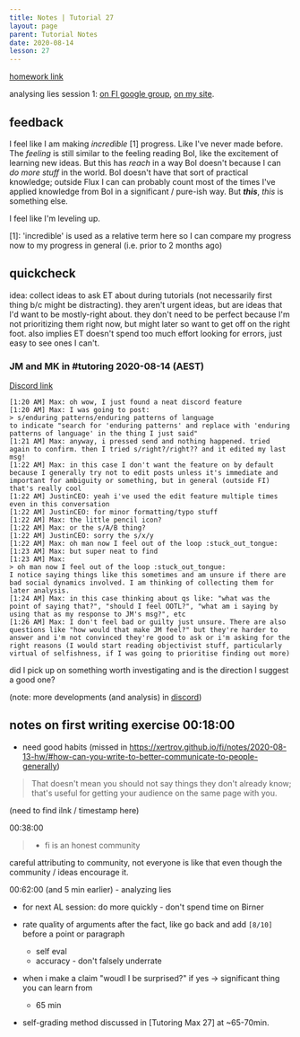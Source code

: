 ```yaml
---
title: Notes | Tutorial 27
layout: page
parent: Tutorial Notes
date: 2020-08-14
lesson: 27
---
```


[homework link](../2020-08-13-hw)

analysing lies session 1: [on FI google group](https://groups.google.com/g/fallible-ideas/c/vvjvVKWzGmg/m/K2W68EhuCwAJ),
[on my site](../../analyzing-lies/01-birner-quote/).


## feedback

I feel like I am making *incredible* [1] progress. Like I've never made before. The *feeling* is still similar to the feeling reading BoI, like the excitement of learning new ideas. But this has *reach* in a way BoI doesn't because I can *do more stuff* in the world. BoI doesn't have that sort of practical knowledge; outside Flux I can can probably count most of the times I've applied knowledge from BoI in a significant / pure-ish way. But ***this***, *this* is something else.

I feel like I'm leveling up.

[1]: 'incredible' is used as a relative term here so I can compare my progress now to my progress in general (i.e. prior to 2 months ago)

## quickcheck

idea: collect ideas to ask ET about during tutorials (not necessarily first thing b/c might be distracting). they aren't urgent ideas, but are ideas that I'd want to be mostly-right about. they don't need to be perfect because I'm not prioritizing them right now, but might later so want to get off on the right foot. also implies ET doesn't spend too much effort looking for errors, just easy to see ones I can't.

### JM and MK in #tutoring 2020-08-14 (AEST)

[Discord link](https://discordapp.com/channels/304082867384745994/724819412502446091/743489088971341995)

    [1:20 AM] Max: oh wow, I just found a neat discord feature
    [1:20 AM] Max: I was going to post: 
    > s/enduring patterns/enduring patterns of language
    to indicate "search for 'enduring patterns' and replace with 'enduring patterns of language' in the thing I just said"
    [1:21 AM] Max: anyway, i pressed send and nothing happened. tried again to confirm. then I tried s/right?/right?? and it edited my last msg!
    [1:22 AM] Max: in this case I don't want the feature on by default because I generally try not to edit posts unless it's immediate and important for ambiguity or something, but in general (outside FI) that's really cool
    [1:22 AM] JustinCEO: yeah i've used the edit feature multiple times even in this conversation
    [1:22 AM] JustinCEO: for minor formatting/typo stuff
    [1:22 AM] Max: the little pencil icon?
    [1:22 AM] Max: or the s/A/B thing?
    [1:22 AM] JustinCEO: sorry the s/x/y
    [1:22 AM] Max: oh man now I feel out of the loop :stuck_out_tongue:
    [1:23 AM] Max: but super neat to find
    [1:23 AM] Max:
    > oh man now I feel out of the loop :stuck_out_tongue:
    I notice saying things like this sometimes and am unsure if there are bad social dynamics involved. I am thinking of collecting them for later analysis.
    [1:24 AM] Max: in this case thinking about qs like: "what was the point of saying that?", "should I feel OOTL?", "what am i saying by using that as my response to JM's msg?", etc
    [1:26 AM] Max: I don't feel bad or guilty just unsure. There are also questions like "how would that make JM feel?" but they're harder to answer and i'm not convinced they're good to ask or i'm asking for the right reasons (I would start reading objectivist stuff, particularly virtual of selfishness, if I was going to prioritise finding out more)

did I pick up on something worth investigating and is the direction I suggest a good one?

(note: more developments (and analysis) in [discord](https://discordapp.com/channels/304082867384745994/724819412502446091/743489088971341995))


## notes on first writing exercise 00:18:00

- need good habits (missed in https://xertrov.github.io/fi/notes/2020-08-13-hw/#how-can-you-write-to-better-communicate-to-people-generally)

> That doesn't mean you should not say things they don't already know; that's useful for getting your audience on the same page with you.

(need to find ilnk / timestamp here)

00:38:00

> - fi is an honest community

careful attributing to community, not everyone is like that even though the community / ideas encourage it.

00:62:00 (and 5 min earlier) - analyzing lies

- for next AL session: do more quickly - don't spend time on Birner
  
- rate quality of arguments after the fact, like go back and add `[8/10]` before a point or paragraph
  - self eval
  - accuracy - don't falsely underrate

- when i make a claim "woudl I be surprised?" if yes -> significant thing you can learn from
  - 65 min

- self-grading method discussed in [Tutoring Max 27] at ~65-70min.
